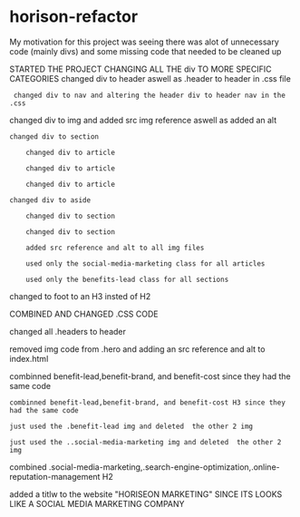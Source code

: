 # horison-refactor
My motivation for this project was seeing there was alot of unnecessary code (mainly divs) and some missing code that needed to be cleaned up 


  STARTED THE PROJECT CHANGING ALL THE div TO MORE SPECIFIC CATEGORIES
    changed div to header aswell as .header to header in .css file
    
     changed div to nav and altering the header div to header nav in the .css
 
changed div to img and added src img reference aswell as added an alt 
   
    changed div to section
    
        changed div to article
  
        changed div to article
 
        changed div to article
       
    changed div to aside
    
        changed div to section
    
        changed div to section

        added src reference and alt to all img files 

        used only the social-media-marketing class for all articles

        used only the benefits-lead class for all sections

changed to foot to an H3 insted of H2
  




COMBINED AND CHANGED .CSS CODE 

changed all .headers to header 

removed img code from .hero and adding an src reference and alt to index.html

combinned benefit-lead,benefit-brand, and benefit-cost since they had the same code

    combinned benefit-lead,benefit-brand, and benefit-cost H3 since they had the same code  

    just used the .benefit-lead img and deleted  the other 2 img 

    just used the ..social-media-marketing img and deleted  the other 2 img

combined .social-media-marketing,.search-engine-optimization,.online-reputation-management H2 

added a titlw to the website "HORISEON MARKETING" SINCE ITS LOOKS LIKE A SOCIAL MEDIA MARKETING COMPANY


